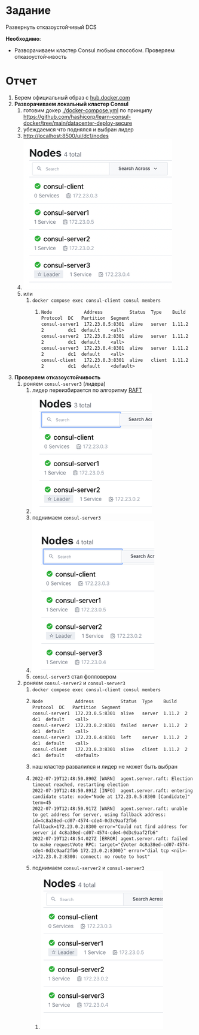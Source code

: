 # Задание

Развернуть отказоустойчивый DCS

**Необходимо**:
- Разворачиваем кластер Consul любым способом. Проверяем отказоустойчивость

# Отчет

1) Берем официальный образ c [hub.docker.com](https://hub.docker.com/r/hashicorp/consul)
2) **Разворачиваем локальный кластер Consul**
   1) готовим докер [./docker-compose.yml](docker-compose.yml) по принципу https://github.com/hashicorp/learn-consul-docker/tree/main/datacenter-deploy-secure
   2) убеждаемся что поднялся и выбран лидер
   3) [http://localhost:8500/ui/dc1/nodes](http://localhost:8500/ui/dc1/nodes)
   4) ![img.png](img/ui-leader.png)
   5) или 
      1) `docker compose exec consul-client consul members`
         1) ```shell
            Node            Address          Status  Type    Build   Protocol  DC   Partition  Segment
            consul-server1  172.23.0.5:8301  alive   server  1.11.2  2         dc1  default    <all>
            consul-server2  172.23.0.2:8301  alive   server  1.11.2  2         dc1  default    <all>
            consul-server3  172.23.0.4:8301  alive   server  1.11.2  2         dc1  default    <all>
            consul-client   172.23.0.3:8301  alive   client  1.11.2  2         dc1  default    <default>
            ```
3) **Проверяем отказоустойчивость**
   1) роняем `consul-server3` (лидера)
      1) лидер переизбирается по алгоритму [RAFT](https://raft.github.io)
      2) ![img.png](img/ui-new-leader-server2.png)
      3) поднимаем `consul-server3`
      4) ![img.png](img/ui-now-follower-server3.png)
      5) `consul-server3` стал фолловером
   2) роняем `consul-server2` и `consul-server3`
      1) `docker compose exec consul-client consul members`
      2) ```shell
         Node            Address          Status  Type    Build   Protocol  DC   Partition  Segment
         consul-server1  172.23.0.5:8301  alive   server  1.11.2  2         dc1  default    <all>
         consul-server2  172.23.0.2:8301  failed  server  1.11.2  2         dc1  default    <all>
         consul-server3  172.23.0.4:8301  left    server  1.11.2  2         dc1  default    <all>
         consul-client   172.23.0.3:8301  alive   client  1.11.2  2         dc1  default    <default>
         ```
      3) наш кластер развалился и лидер не может быть выбран
      4) ```shell
         2022-07-19T12:48:50.890Z [WARN]  agent.server.raft: Election timeout reached, restarting election
         2022-07-19T12:48:50.891Z [INFO]  agent.server.raft: entering candidate state: node="Node at 172.23.0.5:8300 [Candidate]" term=45
         2022-07-19T12:48:50.917Z [WARN]  agent.server.raft: unable to get address for server, using fallback address: id=4c8a38ed-cd07-4574-cde4-0d3c9aaf2fb6 fallback=172.23.0.2:8300 error="Could not find address for server id 4c8a38ed-cd07-4574-cde4-0d3c9aaf2fb6"
         2022-07-19T12:48:54.027Z [ERROR] agent.server.raft: failed to make requestVote RPC: target="{Voter 4c8a38ed-cd07-4574-cde4-0d3c9aaf2fb6 172.23.0.2:8300}" error="dial tcp <nil>->172.23.0.2:8300: connect: no route to host"
         ```
      5) поднимаем `consul-server2` и `consul-server3` 
         1) ![img.png](img/ui-all-servers-active.png)
 